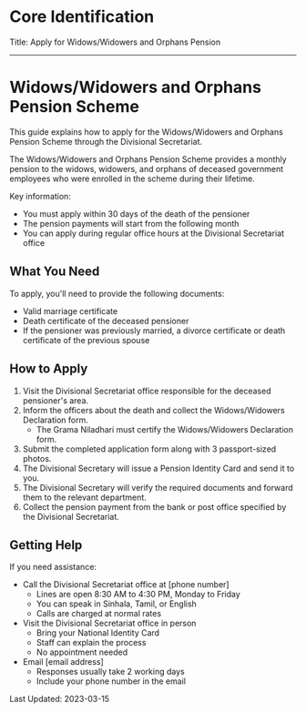 # Core Identification
Title: Apply for Widows/Widowers and Orphans Pension

---
# Widows/Widowers and Orphans Pension Scheme

This guide explains how to apply for the Widows/Widowers and Orphans Pension Scheme through the Divisional Secretariat.

The Widows/Widowers and Orphans Pension Scheme provides a monthly pension to the widows, widowers, and orphans of deceased government employees who were enrolled in the scheme during their lifetime. 

Key information:
- You must apply within 30 days of the death of the pensioner
- The pension payments will start from the following month
- You can apply during regular office hours at the Divisional Secretariat office

## What You Need
To apply, you'll need to provide the following documents:
- Valid marriage certificate
- Death certificate of the deceased pensioner
- If the pensioner was previously married, a divorce certificate or death certificate of the previous spouse

## How to Apply
1. Visit the Divisional Secretariat office responsible for the deceased pensioner's area.
2. Inform the officers about the death and collect the Widows/Widowers Declaration form. 
   - The Grama Niladhari must certify the Widows/Widowers Declaration form.
3. Submit the completed application form along with 3 passport-sized photos.
4. The Divisional Secretary will issue a Pension Identity Card and send it to you.
5. The Divisional Secretary will verify the required documents and forward them to the relevant department.
6. Collect the pension payment from the bank or post office specified by the Divisional Secretariat.

## Getting Help
If you need assistance:
- Call the Divisional Secretariat office at [phone number]
  - Lines are open 8:30 AM to 4:30 PM, Monday to Friday
  - You can speak in Sinhala, Tamil, or English
  - Calls are charged at normal rates
- Visit the Divisional Secretariat office in person
  - Bring your National Identity Card
  - Staff can explain the process
  - No appointment needed
- Email [email address]
  - Responses usually take 2 working days
  - Include your phone number in the email

Last Updated: 2023-03-15